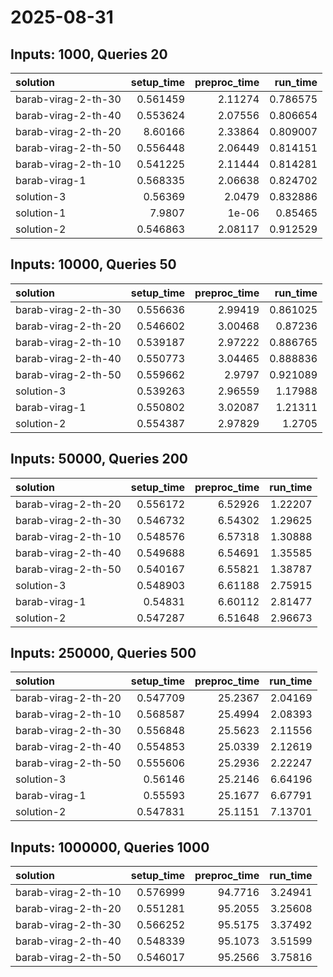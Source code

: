 # 2025-08-31

## Inputs: 1000, Queries 20

| solution            |   setup_time |   preproc_time |   run_time |
|:--------------------|-------------:|---------------:|-----------:|
| barab-virag-2-th-30 |     0.561459 |        2.11274 |   0.786575 |
| barab-virag-2-th-40 |     0.553624 |        2.07556 |   0.806654 |
| barab-virag-2-th-20 |     8.60166  |        2.33864 |   0.809007 |
| barab-virag-2-th-50 |     0.556448 |        2.06449 |   0.814151 |
| barab-virag-2-th-10 |     0.541225 |        2.11444 |   0.814281 |
| barab-virag-1       |     0.568335 |        2.06638 |   0.824702 |
| solution-3          |     0.56369  |        2.0479  |   0.832886 |
| solution-1          |     7.9807   |        1e-06   |   0.85465  |
| solution-2          |     0.546863 |        2.08117 |   0.912529 |

## Inputs: 10000, Queries 50

| solution            |   setup_time |   preproc_time |   run_time |
|:--------------------|-------------:|---------------:|-----------:|
| barab-virag-2-th-30 |     0.556636 |        2.99419 |   0.861025 |
| barab-virag-2-th-20 |     0.546602 |        3.00468 |   0.87236  |
| barab-virag-2-th-10 |     0.539187 |        2.97222 |   0.886765 |
| barab-virag-2-th-40 |     0.550773 |        3.04465 |   0.888836 |
| barab-virag-2-th-50 |     0.559662 |        2.9797  |   0.921089 |
| solution-3          |     0.539263 |        2.96559 |   1.17988  |
| barab-virag-1       |     0.550802 |        3.02087 |   1.21311  |
| solution-2          |     0.554387 |        2.97829 |   1.2705   |

## Inputs: 50000, Queries 200

| solution            |   setup_time |   preproc_time |   run_time |
|:--------------------|-------------:|---------------:|-----------:|
| barab-virag-2-th-20 |     0.556172 |        6.52926 |    1.22207 |
| barab-virag-2-th-30 |     0.546732 |        6.54302 |    1.29625 |
| barab-virag-2-th-10 |     0.548576 |        6.57318 |    1.30888 |
| barab-virag-2-th-40 |     0.549688 |        6.54691 |    1.35585 |
| barab-virag-2-th-50 |     0.540167 |        6.55821 |    1.38787 |
| solution-3          |     0.548903 |        6.61188 |    2.75915 |
| barab-virag-1       |     0.54831  |        6.60112 |    2.81477 |
| solution-2          |     0.547287 |        6.51648 |    2.96673 |

## Inputs: 250000, Queries 500

| solution            |   setup_time |   preproc_time |   run_time |
|:--------------------|-------------:|---------------:|-----------:|
| barab-virag-2-th-20 |     0.547709 |        25.2367 |    2.04169 |
| barab-virag-2-th-10 |     0.568587 |        25.4994 |    2.08393 |
| barab-virag-2-th-30 |     0.556848 |        25.5623 |    2.11556 |
| barab-virag-2-th-40 |     0.554853 |        25.0339 |    2.12619 |
| barab-virag-2-th-50 |     0.555606 |        25.2936 |    2.22247 |
| solution-3          |     0.56146  |        25.2146 |    6.64196 |
| barab-virag-1       |     0.55593  |        25.1677 |    6.67791 |
| solution-2          |     0.547831 |        25.1151 |    7.13701 |

## Inputs: 1000000, Queries 1000

| solution            |   setup_time |   preproc_time |   run_time |
|:--------------------|-------------:|---------------:|-----------:|
| barab-virag-2-th-10 |     0.576999 |        94.7716 |    3.24941 |
| barab-virag-2-th-20 |     0.551281 |        95.2055 |    3.25608 |
| barab-virag-2-th-30 |     0.566252 |        95.5175 |    3.37492 |
| barab-virag-2-th-40 |     0.548339 |        95.1073 |    3.51599 |
| barab-virag-2-th-50 |     0.546017 |        95.2566 |    3.75816 |